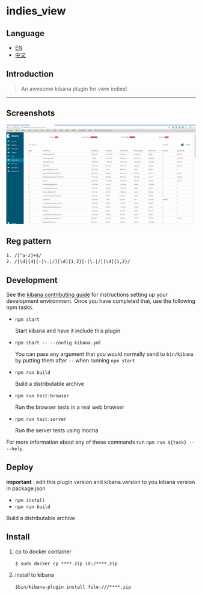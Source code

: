 # indies_view
## Language   
- [EN](./README.md)
- [中文](./README_ZH.md)
## Introduction
> An awesome kibana plugin for view indies!

---

## Screenshots

![](./screenshots/indices_view.gif)
## Reg pattern

```
1. /[^a-z]+$/
2. /[\d]{4}[-|\.|/][\d]{1,2}[-|\.|/][\d]{1,2}/
```
## Development

See the [kibana contributing guide](https://github.com/elastic/kibana/blob/master/CONTRIBUTING.md) for instructions setting up your development environment. Once you have completed that, use the following npm tasks.

  - `npm start`

    Start kibana and have it include this plugin

  - `npm start -- --config kibana.yml`

    You can pass any argument that you would normally send to `bin/kibana` by putting them after `--` when running `npm start`

  - `npm run build`

    Build a distributable archive

  - `npm run test:browser`

    Run the browser tests in a real web browser

  - `npm run test:server`

    Run the server tests using mocha

For more information about any of these commands run `npm run ${task} -- --help`.

## Deploy

**important** : edit this plugin version and kibana.version to you kibana version in package.json

- `npm install`
- `npm run build`

Build a distributable archive

## Install

1. cp to docker container

    ```$ sudo docker cp ****.zip id:/****.zip```

2. install to kibana 

    ```$bin/kibana-plugin install file:///****.zip```
